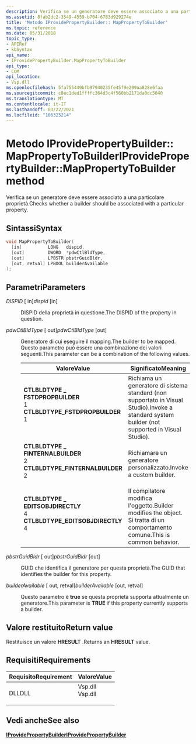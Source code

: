 ```yaml
---
description: Verifica se un generatore deve essere associato a una particolare proprietà.
ms.assetid: 8fab2dc2-3549-4559-b704-6783d929274e
title: 'Metodo IProvidePropertyBuilder:: MapPropertyToBuilder'
ms.topic: reference
ms.date: 05/31/2018
topic_type:
- APIRef
- kbSyntax
api_name:
- IProvidePropertyBuilder.MapPropertyToBuilder
api_type:
- COM
api_location:
- Vsp.dll
ms.openlocfilehash: 5fa755449bfb97940235fe45f9e299aa828e6faa
ms.sourcegitcommit: c8ec1ded1ffffc364d3c4f560bb2171da0dc5040
ms.translationtype: MT
ms.contentlocale: it-IT
ms.lasthandoff: 03/22/2021
ms.locfileid: "106325214"
---
```

# <a name="iprovidepropertybuildermappropertytobuilder-method"></a><span data-ttu-id="848e2-103">Metodo IProvidePropertyBuilder:: MapPropertyToBuilder</span><span class="sxs-lookup"><span data-stu-id="848e2-103">IProvidePropertyBuilder::MapPropertyToBuilder method</span></span>

<span data-ttu-id="848e2-104">Verifica se un generatore deve essere associato a una particolare proprietà.</span><span class="sxs-lookup"><span data-stu-id="848e2-104">Checks whether a builder should be associated with a particular property.</span></span>

## <a name="syntax"></a><span data-ttu-id="848e2-105">Sintassi</span><span class="sxs-lookup"><span data-stu-id="848e2-105">Syntax</span></span>


```C++
void MapPropertyToBuilder(
  [in]          LONG   dispid,
  [out]         DWORD  *pdwCtlBldType,
  [out]         LPBSTR pbstrGuidBldr,
  [out, retval] LPBOOL builderAvailable
);
```



## <a name="parameters"></a><span data-ttu-id="848e2-106">Parametri</span><span class="sxs-lookup"><span data-stu-id="848e2-106">Parameters</span></span>

<dl> <dt>

<span data-ttu-id="848e2-107">*DISPID* \[ in\]</span><span class="sxs-lookup"><span data-stu-id="848e2-107">*dispid* \[in\]</span></span>
</dt> <dd>

<span data-ttu-id="848e2-108">DISPID della proprietà in questione.</span><span class="sxs-lookup"><span data-stu-id="848e2-108">The DISPID of the property in question.</span></span>

</dd> <dt>

<span data-ttu-id="848e2-109">*pdwCtlBldType* \[ out\]</span><span class="sxs-lookup"><span data-stu-id="848e2-109">*pdwCtlBldType* \[out\]</span></span>
</dt> <dd>

<span data-ttu-id="848e2-110">Generatore di cui eseguire il mapping.</span><span class="sxs-lookup"><span data-stu-id="848e2-110">The builder to be mapped.</span></span> <span data-ttu-id="848e2-111">Questo parametro può essere una combinazione dei valori seguenti.</span><span class="sxs-lookup"><span data-stu-id="848e2-111">This parameter can be a combination of the following values.</span></span>



| <span data-ttu-id="848e2-112">Valore</span><span class="sxs-lookup"><span data-stu-id="848e2-112">Value</span></span>                                                                                                                                                                                                                                                          | <span data-ttu-id="848e2-113">Significato</span><span class="sxs-lookup"><span data-stu-id="848e2-113">Meaning</span></span>                                                                       |
|----------------------------------------------------------------------------------------------------------------------------------------------------------------------------------------------------------------------------------------------------------------|-------------------------------------------------------------------------------|
| <span id="CTLBLDTYPE_FSTDPROPBUILDER"></span><span id="ctlbldtype_fstdpropbuilder"></span><dl> <span data-ttu-id="848e2-114"><dt>**CTLBLDTYPE \_ FSTDPROPBUILDER**</dt> <dt>1</dt></span><span class="sxs-lookup"><span data-stu-id="848e2-114"><dt>**CTLBLDTYPE\_FSTDPROPBUILDER**</dt> <dt>1</dt></span></span> </dl>    | <span data-ttu-id="848e2-115">Richiama un generatore di sistema standard (non supportato in Visual Studio).</span><span class="sxs-lookup"><span data-stu-id="848e2-115">Invoke a standard system builder (not supported in Visual Studio).</span></span><br/> |
| <span id="CTLBLDTYPE_FINTERNALBUILDER"></span><span id="ctlbldtype_finternalbuilder"></span><dl> <span data-ttu-id="848e2-116"><dt>**CTLBLDTYPE \_ FINTERNALBUILDER**</dt> <dt>2</dt></span><span class="sxs-lookup"><span data-stu-id="848e2-116"><dt>**CTLBLDTYPE\_FINTERNALBUILDER**</dt> <dt>2</dt></span></span> </dl> | <span data-ttu-id="848e2-117">Richiamare un generatore personalizzato.</span><span class="sxs-lookup"><span data-stu-id="848e2-117">Invoke a custom builder.</span></span><br/>                                           |
| <span id="CTLBLDTYPE_EDITSOBJDIRECTLY"></span><span id="ctlbldtype_editsobjdirectly"></span><dl> <span data-ttu-id="848e2-118"><dt>**CTLBLDTYPE \_ EDITSOBJDIRECTLY**</dt> <dt>4</dt></span><span class="sxs-lookup"><span data-stu-id="848e2-118"><dt>**CTLBLDTYPE\_EDITSOBJDIRECTLY**</dt> <dt>4</dt></span></span> </dl> | <span data-ttu-id="848e2-119">Il compilatore modifica l'oggetto.</span><span class="sxs-lookup"><span data-stu-id="848e2-119">Builder modifies the object.</span></span> <span data-ttu-id="848e2-120">Si tratta di un comportamento comune.</span><span class="sxs-lookup"><span data-stu-id="848e2-120">This is common behavior.</span></span><br/>              |



 

</dd> <dt>

<span data-ttu-id="848e2-121">*pbstrGuidBldr* \[ out\]</span><span class="sxs-lookup"><span data-stu-id="848e2-121">*pbstrGuidBldr* \[out\]</span></span>
</dt> <dd>

<span data-ttu-id="848e2-122">GUID che identifica il generatore per questa proprietà.</span><span class="sxs-lookup"><span data-stu-id="848e2-122">The GUID that identifies the builder for this property.</span></span>

</dd> <dt>

<span data-ttu-id="848e2-123">*builderAvailable* \[ out, retval\]</span><span class="sxs-lookup"><span data-stu-id="848e2-123">*builderAvailable* \[out, retval\]</span></span>
</dt> <dd>

<span data-ttu-id="848e2-124">Questo parametro è **true** se questa proprietà supporta attualmente un generatore.</span><span class="sxs-lookup"><span data-stu-id="848e2-124">This parameter is **TRUE** if this property currently supports a builder.</span></span>

</dd> </dl>

## <a name="return-value"></a><span data-ttu-id="848e2-125">Valore restituito</span><span class="sxs-lookup"><span data-stu-id="848e2-125">Return value</span></span>

<span data-ttu-id="848e2-126">Restituisce un valore **HRESULT** .</span><span class="sxs-lookup"><span data-stu-id="848e2-126">Returns an **HRESULT** value.</span></span>

## <a name="requirements"></a><span data-ttu-id="848e2-127">Requisiti</span><span class="sxs-lookup"><span data-stu-id="848e2-127">Requirements</span></span>



| <span data-ttu-id="848e2-128">Requisito</span><span class="sxs-lookup"><span data-stu-id="848e2-128">Requirement</span></span> | <span data-ttu-id="848e2-129">Valore</span><span class="sxs-lookup"><span data-stu-id="848e2-129">Value</span></span> |
|----------------|------------------------------------------------------------------------------------|
| <span data-ttu-id="848e2-130">DLL</span><span class="sxs-lookup"><span data-stu-id="848e2-130">DLL</span></span><br/> | <dl> <span data-ttu-id="848e2-131"><dt>Vsp.dll</dt></span><span class="sxs-lookup"><span data-stu-id="848e2-131"><dt>Vsp.dll</dt></span></span> </dl> |



## <a name="see-also"></a><span data-ttu-id="848e2-132">Vedi anche</span><span class="sxs-lookup"><span data-stu-id="848e2-132">See also</span></span>

<dl> <dt>

[<span data-ttu-id="848e2-133">**IProvidePropertyBuilder**</span><span class="sxs-lookup"><span data-stu-id="848e2-133">**IProvidePropertyBuilder**</span></span>](iprovidepropertybuilder.md)
</dt> </dl>

 

 




